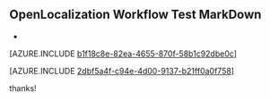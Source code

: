 ## OpenLocalization Workflow Test MarkDown
* 

[AZURE.INCLUDE [b1f18c8e-82ea-4655-870f-58b1c92dbe0c](calleeMd1.md)]



[AZURE.INCLUDE [2dbf5a4f-c94e-4d00-9137-b21ff0a0f758](calleeMd2.md)]

 
thanks!